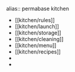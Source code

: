 alias:: permabase kitchen

- [[kitchen/rules]]
- [[kitchen/launch]]
- [[kitchen/storage]]
- [[kitchen/cleaning]]
- [[kitchen/menu]]
- [[kitchen/recipes]]
-
-